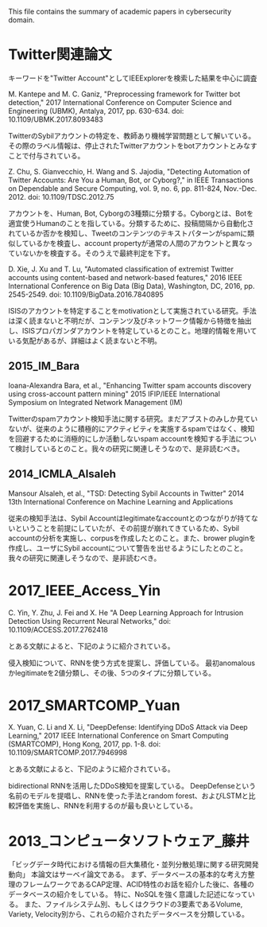 This file contains the summary of academic papers in cybersecurity domain.

# Twitter関連論文

キーワードを"Twitter Account"としてIEEExplorerを検索した結果を中心に調査


M. Kantepe and M. C. Ganiz, "Preprocessing framework for Twitter bot detection," 2017 International Conference on Computer Science and Engineering (UBMK), Antalya, 2017, pp. 630-634.
doi: 10.1109/UBMK.2017.8093483

TwitterのSybilアカウントの特定を、教師あり機械学習問題として解いている。その際のラベル情報は、停止されたTwitterアカウントをbotアカウントとみなすことで付与されている。



Z. Chu, S. Gianvecchio, H. Wang and S. Jajodia, "Detecting Automation of Twitter Accounts: Are You a Human, Bot, or Cyborg?," in IEEE Transactions on Dependable and Secure Computing, vol. 9, no. 6, pp. 811-824, Nov.-Dec. 2012.
doi: 10.1109/TDSC.2012.75

アカウントを、Human, Bot, Cyborgの3種類に分類する。Cyborgとは、Botを適宜使うHumanのことを指している。分類するために、投稿間隔から自動化されているか否かを検知し、Tweetのコンテンツのテキストパターンがspamに類似しているかを検査し、account propertyが通常の人間のアカウントと異なっていないかを検査する。そのうえで最終判定を下す。




D. Xie, J. Xu and T. Lu, "Automated classification of extremist Twitter accounts using content-based and network-based features," 2016 IEEE International Conference on Big Data (Big Data), Washington, DC, 2016, pp. 2545-2549.
doi: 10.1109/BigData.2016.7840895

ISISのアカウントを特定することをmotivationとして実施されている研究。手法は深く読まないと不明だが、コンテンツ及びネットワーク情報から特徴を抽出し、ISISプロパガンダアカウントを特定しているとのこと。地理的情報を用いている気配があるが、詳細はよく読まないと不明。








## 2015_IM_Bara

Ioana-Alexandra Bara, et al., "Enhancing Twitter spam accounts discovery using cross-account pattern mining"
2015 IFIP/IEEE International Symposium on Integrated Network Management (IM)

Twitterのspamアカウント検知手法に関する研究。まだアブストのみしか見ていないが、従来のように積極的にアクティビティを実施するspamではなく、検知を回避するために消極的にしか活動しないspam accountを検知する手法について検討しているとのこと。我々の研究に関連しそうなので、是非読むべき。

## 2014_ICMLA_Alsaleh

Mansour Alsaleh, et al., "TSD: Detecting Sybil Accounts in Twitter"
2014 13th International Conference on Machine Learning and Applications

従来の検知手法は、Sybil Accountはlegitimateなaccountとのつながりが持てないということを前提にしていたが、その前提が崩れてきているため、Sybil accountの分析を実施し、corpusを作成したとのこと。また、brower pluginを作成し、ユーザにSybil accountについて警告を出せるようにしたとのこと。我々の研究に関連しそうなので、是非読むべき。


# 2017_IEEE_Access_Yin

C. Yin, Y. Zhu, J. Fei and X. He
"A Deep Learning Approach for Intrusion Detection Using Recurrent Neural Networks,"
doi: 10.1109/ACCESS.2017.2762418

とある文献によると、下記のように紹介されている。

侵入検知について、RNNを使う方式を提案し、評価している。
最初anomalousかlegitimateを2値分類し、その後、5つのタイプに分類している。


# 2017_SMARTCOMP_Yuan

X. Yuan, C. Li and X. Li, "DeepDefense: Identifying DDoS Attack via Deep Learning," 2017 IEEE International Conference on Smart Computing (SMARTCOMP), Hong Kong, 2017, pp. 1-8.
doi: 10.1109/SMARTCOMP.2017.7946998

とある文献によると、下記のように紹介されている。

bidirectional RNNを活用したDDoS検知を提案している。
DeepDefenseという名前のモデルを提唱し、RNNを使った手法とrandom forest、およびLSTMと比較評価を実施し、RNNを利用するのが最も良いとしている。

# 2013_コンピュータソフトウェア_藤井

「ビッグデータ時代における情報の巨大集積化・並列分散処理に関する研究開発動向」
本論文はサーベイ論文である。
まず、データベースの基本的な考え方整理のフレームワークであるCAP定理、ACID特性のお話を紹介した後に、各種のデータベースの紹介をしている。
特に、NoSQLを強く意識した記述になっている。
また、ファイルシステム別、もしくはクラウドの3要素であるVolume, Variety, Velocity別から、これらの紹介されたデータベースを分類している。



